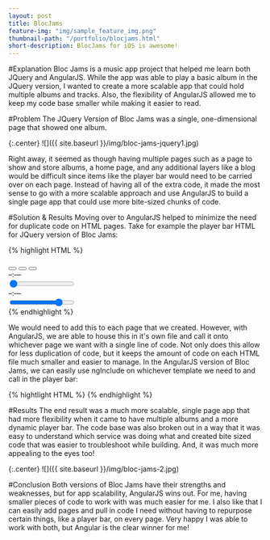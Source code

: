 ```yaml
---
layout: post
title: BlocJams
feature-img: "img/sample_feature_img.png"
thumbnail-path: "/portfolio/blocjams.html"
short-description: BlocJams for iOS is awesome!
---
```

#Explanation
Bloc Jams is a music app project that helped me learn both JQuery and AngularJS. While the app was able to play a basic album in the JQuery version, I wanted to create a more scalable app that could hold multiple albums and tracks. Also, the flexibility of AngularJS allowed me to keep my code base smaller while making it easier to read.

#Problem
The JQuery Version of Bloc Jams was a single, one-dimensional page that showed one album.

{:.center}
![]({{ site.baseurl }}/img/bloc-jams-jquery1.jpg)

Right away, it seemed as though having multiple pages such as a page to show and store albums, a home page, and any additional layers like a blog would be difficult since items like the player bar would need to be carried over on each page. Instead of having all of the extra code, it made the most sense to go with a more scalable approach and use AngularJS to build a single page app that could use more bite-sized chunks of code.

#Solution & Results
Moving over to AngularJS helped to minimize the need for duplicate code on HTML pages. Take for example the player bar HTML for JQuery version of Bloc Jams:

{% highlight HTML %}
<!-- Player Bar  -->
<section id="player-bar">
  <section id="buttons">
    <!-- Previous Button -->
    <button id="previous">
      <span class="ion-skip-backward"></span>
    </button>
    <!-- Play Button  -->
    <button id="play-pause">
      <span class="ion-play"></span>
      <span class="ion-pause"></span>
    </button>
    <!-- Next Button -->
    <button id="next">
      <span class="ion-skip-forward"></span>
    </button>
  </section>
  <!-- Time Control  -->
  <section id="time-control">
    <div class="current-time">–:––</div>
    <input type="range" class="seek-bar" value="0">
    <div class="total-time">–:––</div>
  </section>
  <!-- Volume Control  -->
  <div id="volume-control">
    <div class="icon ion-volume-low"></div>
    <input type="range" class="seek-bar" value="80">
    <div class="icon ion-volume-high"></div>
  </div>
{% endhighlight %}

We would need to add this to each page that we created. However, with AngularJS, we are able to house this in it's own file and call it onto whichever page we want with a single line of code. Not only does this allow for less duplication of code, but it keeps the amount of code on each HTML file much smaller and easier to manage. In the AngularJS version of Bloc Jams, we can easily use ngInclude on whichever template we need to and call in the player bar:

{% hightlight HTML %}
<ng-include src="'/templates/player_bar.html'"></ng-include>
{% endhighlight %}

#Results
The end result was a much more scalable, single page app that had more flexibility when it came to have multiple albums and a more dynamic player bar. The code base was also broken out in a way that it was easy to understand which service was doing what and created bite sized code that was easier to troubleshoot while building. And, it was much more appealing to the eyes too!

{:.center}
![]({{ site.baseurl }}/img/bloc-jams-2.jpg)

#Conclusion
Both versions of Bloc Jams have their strengths and weaknesses, but for app scalability, AngularJS wins out. For me, having smaller pieces of code to work with was much easier for me. I also like that I can easily add pages and pull in code I need without having to repurpose certain things, like a player bar, on every page. Very happy I was able to work with both, but Angular is the clear winner for me!
